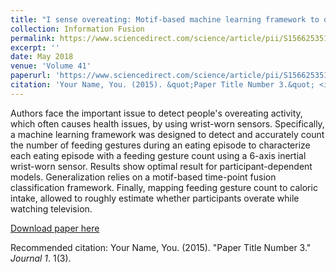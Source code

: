 ```yaml
---
title: "I sense overeating: Motif-based machine learning framework to detect overeating using wrist-worn sensing"
collection: Information Fusion
permalink: https://www.sciencedirect.com/science/article/pii/S1566253517304785
excerpt: ''
date: May 2018
venue: 'Volume 41'
paperurl: 'https://www.sciencedirect.com/science/article/pii/S1566253517304785'
citation: 'Your Name, You. (2015). &quot;Paper Title Number 3.&quot; <i>Journal 1</i>. 1(3).'
---
```

Authors face the important issue to detect people's overeating activity, which often causes health issues, by using wrist-worn sensors. Specifically, a machine learning framework was designed to detect and accurately count the number of feeding gestures during an eating episode to characterize each eating episode with a feeding gesture count using a 6-axis inertial wrist-worn sensor. Results show optimal result for participant-dependent models. Generalization relies on a motif-based time-point fusion classification framework. Finally, mapping feeding gesture count to caloric intake, allowed to roughly estimate whether participants overate while watching television.

[Download paper here](https://www.sciencedirect.com/science/article/pii/S1566253517304785)

Recommended citation: Your Name, You. (2015). "Paper Title Number 3." <i>Journal 1</i>. 1(3).